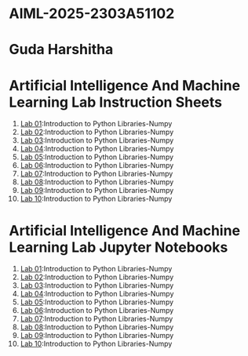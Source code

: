 # AIML-2025-2303A51102
# Guda Harshitha
# Artificial Intelligence And Machine Learning Lab Instruction Sheets
1. [Lab 01](https://github.com/Harshitha-guda/AIML-2025/blob/main/AIML_A1.pdf):Introduction to Python Libraries-Numpy
2. [Lab 02](https://github.com/Harshitha-guda/AIML-2025/blob/main/AIML_A2%20(1).pdf):Introduction to Python Libraries-Numpy
3. [Lab 03](https://github.com/Harshitha-guda/AIML-2025/blob/main/AIML_A3.pdf):Introduction to Python Libraries-Numpy
4. [Lab 04](https://github.com/Harshitha-guda/AIML-2025/blob/main/AIML_A4.pdf):Introduction to Python Libraries-Numpy
5. [Lab 05](https://github.com/Harshitha-guda/AIML-2025/blob/main/AIML_A5.pdf):Introduction to Python Libraries-Numpy
6. [Lab 06](https://github.com/Harshitha-guda/AIML-2025/blob/main/AIML_A6.pdf):Introduction to Python Libraries-Numpy
7. [Lab 07](https://github.com/Harshitha-guda/AIML-2025/blob/main/AIML_A7.pdf):Introduction to Python Libraries-Numpy
8. [Lab 08](https://github.com/Harshitha-guda/AIML-2025/blob/main/AIML_A8.pdf):Introduction to Python Libraries-Numpy
9. [Lab 09]():Introduction to Python Libraries-Numpy
10. [Lab 10](https://github.com/Harshitha-guda/AIML-2025/blob/main/AIML_A10.pdf):Introduction to Python Libraries-Numpy

# Artificial Intelligence And Machine Learning Lab Jupyter Notebooks
1. [Lab 01]():Introduction to Python Libraries-Numpy
2. [Lab 02]():Introduction to Python Libraries-Numpy
3. [Lab 03]():Introduction to Python Libraries-Numpy
4. [Lab 04]():Introduction to Python Libraries-Numpy
5. [Lab 05]():Introduction to Python Libraries-Numpy
6. [Lab 06]():Introduction to Python Libraries-Numpy
7. [Lab 07]():Introduction to Python Libraries-Numpy
8. [Lab 08]():Introduction to Python Libraries-Numpy
9. [Lab 09]():Introduction to Python Libraries-Numpy
10. [Lab 10]():Introduction to Python Libraries-Numpy
















